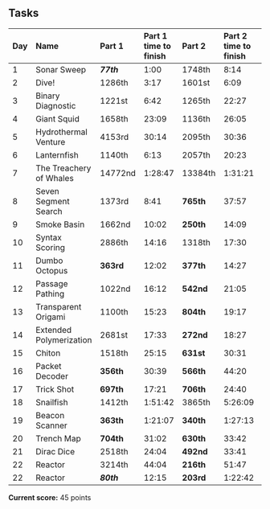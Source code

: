 ## Tasks

| Day | Name                               | Part 1 | Part 1 time to finish  | Part 2 | Part 2 time to finish | Points      | Combined runtime (ms) |
| --- | :--------------------------------- |:------ |:------------------------- |:------ | :------------------------ | :-----------| :---------------------|
| 1   | Sonar Sweep                        | ***77th***   | 			1:00 				|1748th  | 			 8:14             |     24      | 		  0.3		   |
| 2   | Dive!                       		   | 1286th   | 			3:17 				|1601st  | 			 6:09             |     0      | 		  0.1		   |
| 3   |Binary Diagnostic                   | 1221st   | 			6:42 				|1265th  | 			 22:27            |     0      | 		  ??		   |
| 4   |Giant Squid                         | 1658th   | 			23:09 				|1136th  | 			 26:05            |     0      | 		  ??		   |
| 5   |Hydrothermal Venture              | 4153rd   | 			30:14				|2095th  | 			 30:36            |     0      | 		  26		   |
| 6   |Lanternfish                       | 1140th   | 			6:13				|2057th  | 			 20:23            |     0      | 		  10.6		   |
| 7   |The Treachery of Whales           | 14772nd   | 			1:28:47				|13384th  | 			 1:31:21           |     0      | 		  ??		   |
| 8   |Seven Segment Search              | 1373rd   | 			8:41				|**765th**  | 			 37:57            |     0      | 		  ??		   |
| 9   |Smoke Basin                       | 1662nd   | 			10:02				|**250th**  | 			 14:09            |     0      | 		  ??		   |
| 10  |Syntax Scoring                      | 2886th   | 			14:16				|1318th  | 			 17:30           |     0      | 		  ??		   |
| 11  |Dumbo Octopus                       | **363rd**    | 			12:02				|**377th**  | 			 14:27           |     0      | 		  ??		   |
| 12  |Passage Pathing                     | 1022nd   | 			16:12				|**542nd**  | 			 21:05           |     0      | 		  ??		   |
| 13  |Transparent Origami                 | 1100th   | 			15:23				|**804th**  | 			 19:17           |     0      | 		  ??		   |
| 14  |Extended Polymerization             | 2681st   | 			17:33				|**272nd**  | 			 18:27           |     0      | 		  ??		   |
| 15  |Chiton                              | 1518th   | 			25:15				|**631st**  | 			 30:31           |     0      | 		  ??		   |
| 16  |Packet Decoder                      | **356th**   | 			30:39				|**566th**  | 			 44:20           |     0      | 		  ??		   |
| 17  |Trick Shot                      | **697th**   | 			17:21				|**706th**  | 			 24:40           |     0      | 		  ??		   |
| 18  |Snailfish                      | 1412th   | 			1:51:42				|3865th  | 			 5:26:09           |     0      | 		  ??		   |
| 19  |Beacon Scanner                      | **363th**   | 			1:21:07				|**340th**  | 			 1:27:13           |     0      | 		  ??		   |
| 20  |Trench Map                      | **704th**   | 			31:02				|**630th**  | 			 33:42           |     0      | 		  ??		   |
| 21  |Dirac Dice                      | 2518th   | 			24:04			|**492nd**  | 			 33:41           |     0      | 		  ??		   |
| 22  |Reactor                      | 3214th   | 			44:04			|**216th**  | 			 51:47           |     0      | 		  ??		   |
| 22  |Reactor                      | ***80th***  | 			12:15			|**203rd**  | 			 1:22:42           |     21      | 		  ??		   |


__Current score:__ 45 points
